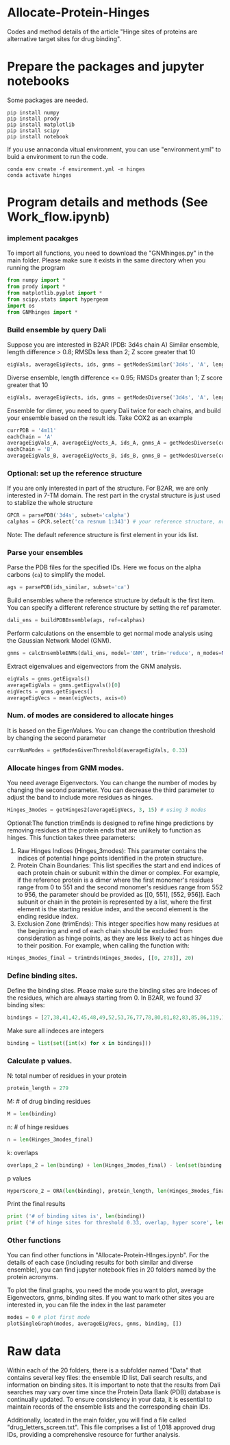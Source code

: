 # Allocate-Protein-Hinges
Codes and method details of the article "Hinge sites of proteins are alternative target sites for drug binding".

#  Prepare the packages and jupyter notebooks

Some packages are needed. 

```terminal
pip install numpy
pip install prody
pip install matplotlib
pip install scipy
pip install notebook
```
If you use annaconda vitual environment, you can use "environment.yml" to buid a environment to run the code.
```terminal
conda env create -f environment.yml -n hinges
conda activate hinges
```

# Program details and methods (See Work_flow.ipynb)
### implement pacakges
To import all functions, you need to download the "GNMhinges.py" in the main folder. Please make sure it exists in the same directory when you running the program
```python
from numpy import *
from prody import *
from matplotlib.pyplot import *
from scipy.stats import hypergeom
import os
from GNMhinges import *
```

### Build ensemble by query Dali
Suppose you are interested in B2AR (PDB: 3d4s chain A)
Similar ensemble, length difference > 0.8; RMSDs less than 2; Z score greater that 10
```python
eigVals, averageEigVects, ids, gnms = getModesSimilar('3d4s', 'A', length=0.8, rmsd=2, Z=10)
```
Diverse ensemble, length difference <= 0.95; RMSDs greater than 1; Z score greater that 10
```python
eigVals, averageEigVects, ids, gnms = getModesDiverse('3d4s', 'A', length=0.95, rmsd=1, Z=10)
```
Ensemble for dimer, you need to query Dali twice for each chains, and build your ensemble based on the result ids. Take COX2 as an example
```python
currPDB = '4m11'
eachChain = 'A'
averageEigVals_A, averageEigVects_A, ids_A, gnms_A = getModesDiverse(currPDB, eachChain, length=0.95, rmsd=1, Z=10)
eachChain = 'B'
averageEigVals_B, averageEigVects_B, ids_B, gnms_B = getModesDiverse(currPDB, eachChain, length=0.95, rmsd=1, Z=10)
```
### Optional: set up the reference structure
If you are only interested in part of the structure. For B2AR, we are only interested in 7-TM domain. The rest part in the crystal structure is just used to stablize the whole structure
```python
GPCR = parsePDB('3d4s', subset='calpha') 
calphas = GPCR.select('ca resnum 1:343') # your reference structure, not whole protein but only 7-transmemebrane domain
```
Note: The default reference structure is first element in your ids list.

### Parse your ensembles
Parse the PDB files for the specified IDs. Here we focus on the alpha carbons (`ca`) to simplify the model.
```python
ags = parsePDB(ids_similar, subset='ca')
```
Build ensembles where the reference structure by default is the first item. You can specify a different reference structure by setting the ref parameter.
```python
dali_ens = buildPDBEnsemble(ags, ref=calphas)
```
Perform calculations on the ensemble to get normal mode analysis using the Gaussian Network Model (GNM).
```python
gnms = calcEnsembleENMs(dali_ens, model='GNM', trim='reduce', n_modes=None)
```
Extract eigenvalues and eigenvectors from the GNM analysis.
```python
eigVals = gnms.getEigvals()
averageEigVals = gnms.getEigvals()[0]
eigVects = gnms.getEigvecs()
averageEigVecs = mean(eigVects, axis=0)
```
### Num. of modes are considered to allocate hinges
It is based on the EigenValues. You can change the contribution threshold by changing the second parameter
```python
currNumModes = getModesGivenThreshold(averageEigVals, 0.33)
```

### Allocate hinges from GNM modes.
You need average Eigenvectors. You can change the number of modes by changing the second parameter. You can decrease the third parameter to adjust the band to include more residues as hinges.
```python
Hinges_3modes = getHinges2(averageEigVecs, 3, 15) # using 3 modes
```
Optional:The function trimEnds is designed to refine hinge predictions by removing residues at the protein ends that are unlikely to function as hinges. This function takes three parameters:
1. Raw Hinges Indices (Hinges_3modes): This parameter contains the indices of potential hinge points identified in the protein structure.
2. Protein Chain Boundaries: This list specifies the start and end indices of each protein chain or subunit within the dimer or complex. For example, if the reference protein is a dimer where the first monomer's residues range from 0 to 551 and the second monomer's residues range from 552 to 956, the parameter should be provided as [[0, 551], [552, 956]]. Each subunit or chain in the protein is represented by a list, where the first element is the starting residue index, and the second element is the ending residue index.
3. Exclusion Zone (trimEnds): This integer specifies how many residues at the beginning and end of each chain should be excluded from consideration as hinge points, as they are less likely to act as hinges due to their position.
For example, when calling the function with:
```python
Hinges_3modes_final = trimEnds(Hinges_3modes, [[0, 278]], 20)
```
### Define binding sites.
Define the binding sites. Please make sure the binding sites are indeces of the residues, which are always starting from 0. In B2AR, we found 37 binding sites:
```python
bindings = [27,38,41,42,45,48,49,52,53,76,77,78,80,81,82,83,85,86,119,122,123,126,134,161,163,167,168,171,172,175,222,225,226,229,244,248,252]
```
Make sure all indeces are integers
```python
binding = list(set([int(x) for x in bindings]))
```

### Calculate p values.
N: total number of residues in your protein <br>
```python
protein_length = 279
```
M: # of drug binding residues <br>
```python
M = len(binding)
```
n: # of hinge residues <br>
```python
n = len(Hinges_3modes_final)
```
k: overlaps 
```python
overlaps_2 = len(binding) + len(Hinges_3modes_final) - len(set(binding + Hinges_3modes_final))
```
p values
```python
HyperScore_2 = ORA(len(binding), protein_length, len(Hinges_3modes_final), overlaps_2) # p_value = ORA(M, N, n, k)
```
Print the final results
```python
print ('# of binding sites is', len(binding))
print ('# of hinge sites for threshold 0.33, overlap, hyper score', len(Hinges_3modes_final), overlaps_2, HyperScore_2)
```

### Other functions
You can find other functions in "Allocate-Protein-HInges.ipynb". For the details of each case (including results for both similar and diverse ensemble), you can find jupyter notebook files in 20 folders named by the protein acronyms.

To plot the final graphs, you need the mode you want to plot, average Eigenvectors, gnms, binding sites. If you want to mark other sites you are interested in, you can file the index in the last parameter
```python
modes = 0 # plot first mode
plotSingleGraph(modes, averageEigVecs, gnms, binding, [])
```

# Raw data
Within each of the 20 folders, there is a subfolder named "Data" that contains several key files: the ensemble ID list, Dali search results, and information on binding sites. It is important to note that the results from Dali searches may vary over time since the Protein Data Bank (PDB) database is continually updated. To ensure consistency in your data, it is essential to maintain records of the ensemble lists and the corresponding chain IDs.

Additionally, located in the main folder, you will find a file called "drug_letters_screen.txt". This file comprises a list of 1,018 approved drug IDs, providing a comprehensive resource for further analysis.

